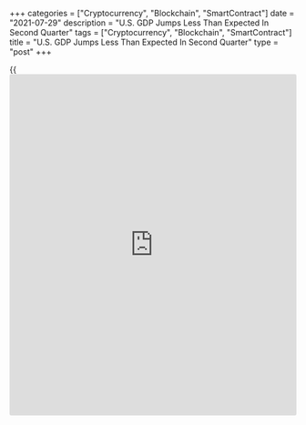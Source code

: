 +++
categories = ["Cryptocurrency", "Blockchain", "SmartContract"]
date = "2021-07-29"
description = "U.S. GDP Jumps Less Than Expected In Second Quarter"
tags = ["Cryptocurrency", "Blockchain", "SmartContract"]
title = "U.S. GDP Jumps Less Than Expected In Second Quarter"
type = "post"
+++

{{<iframe id="large-banner" src="https://www.bounty.group/#slide=6.0" width="100%" height="600" scrolling="no" style="border: 0px solid rgb(216, 221, 230); border-radius: 3px;">}}

A report released by the Commerce Department on Thursday showed a
significant increase in U.S. gross domestic product in the second
quarter of 2021, although the pace of growth fell short of economist
estimates.

The Commerce Department said real GDP surged up by 6.5 percent in the
second quarter following a 6.3 percent jump in the first quarter.
Economists had expected GDP to spike by 8.5 percent.

The GDP growth in the second quarter reflected increases in consumer
spending, non-residential fixed investment, exports, and state and local
government spending.

However, decreases in private inventory investment, residential fixed
investment, and federal government spending limited the upside along
with an increase in imports, which are a subtraction in the calculation
of GDP.

For comments and feedback [contact](https://www.playgroundfx.com/contact/): editorial@rtt[news](https://www.letsplayfx.com/blog/forex-news-website/).com

[Economic News][1]

 **What parts of the world are seeing the best (and worst) economic
performances lately? Click[here][2] to check out our [Econ Scorecard][2]
and find out! See up-to-the-moment [ranking](https://www.playgroundfx.com/blog/crypto-exchange-ranking/)s for the best and worst
performers in [GDP][3], [unemployment rate][4], [inflation][5] and much
more.**

   1. www.rtt[news](https://www.letsplayfx.com/blog/forex-news-website/).com/Content/EconomicNews.aspx
   2. www.rtt[news](https://www.letsplayfx.com/blog/forex-news-website/).com/economic-scorecard/world-rank/PPI/highest-performance.aspx
   3. www.rtt[news](https://www.letsplayfx.com/blog/forex-news-website/).com/economic-scorecard/world-rank/GDP/highest-performance.aspx
   4. www.rtt[news](https://www.letsplayfx.com/blog/forex-news-website/).com/economic-scorecard/world-rank/unemployment-rate/lowest-performance.aspx
   5. www.rtt[news](https://www.letsplayfx.com/blog/forex-news-website/).com/economic-scorecard/world-rank/CPI/highest-performance.aspx
